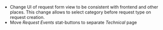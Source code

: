 - Change UI of request form view to be consistent with frontend and other places.
  This change allows to select category before request type on request creation.
- Move *Request Events* stat-buttons to separate *Technical* page
